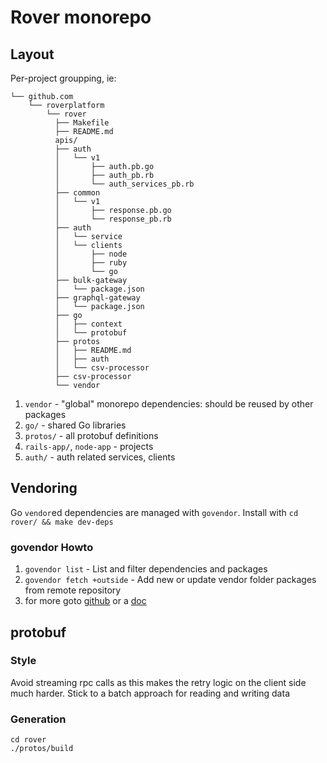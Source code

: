 # Rover monorepo

## Layout

Per-project groupping, ie:

```
└── github.com
    └── roverplatform
        └── rover
          ├── Makefile
          ├── README.md
          apis/
          ├── auth
          │   └── v1
          │       ├── auth.pb.go
          │       ├── auth_pb.rb
          │       └── auth_services_pb.rb
          ├── common
          │   └── v1
          │       ├── response.pb.go
          │       └── response_pb.rb
          ├── auth
          │   └── service
          │   └── clients
          │       ├── node
          │       ├── ruby
          │       └── go
          ├── bulk-gateway
          │   └── package.json
          ├── graphql-gateway
          │   └── package.json
          ├── go
          │   ├── context
          │   └── protobuf
          ├── protos
          │   ├── README.md
          │   ├── auth
          │   └── csv-processor
          ├── csv-processor
          └── vendor
```

1. `vendor` - "global" monorepo dependencies: should be reused by other packages
2. `go/` - shared Go libraries
3. `protos/` - all protobuf definitions
4. `rails-app/`, `node-app` - projects
5. `auth/` - auth related services, clients

## Vendoring

Go `vendor`ed dependencies are managed with `govendor`. Install with `cd rover/ && make dev-deps` 

### govendor Howto

1. `govendor list` - List and filter dependencies and packages
2. `govendor fetch +outside` - Add new or update vendor folder packages from remote repository
3. for more goto [github](https://github.com/kardianos/govendor) or a [doc](https://devcenter.heroku.com/articles/go-dependencies-via-govendor)

## protobuf

### Style

Avoid streaming rpc calls as this makes the retry logic on the client side much harder. Stick to a batch approach for reading and writing data

### Generation

```
cd rover
./protos/build
```
